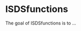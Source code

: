 
# ISDSfunctions

<!-- badges: start -->
<!-- badges: end -->

The goal of ISDSfunctions is to ...

